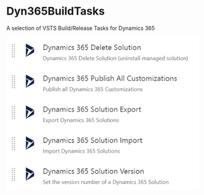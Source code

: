 # Dyn365BuildTasks
A selection of VSTS Build/Release Tasks for Dynamics 365

![The Tasks](docs/img/tasks.png)